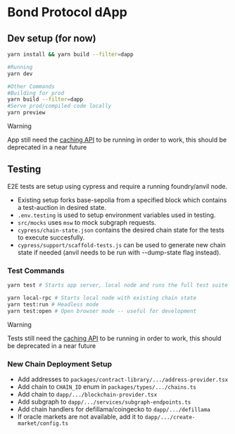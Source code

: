 # Bond Protocol dApp

## Dev setup (for now)

```bash
yarn install && yarn build --filter=dapp

#Running
yarn dev

#Other Commands
#Building for prod
yarn build --filter=dapp
#Serve prod/compiled code locally
yarn preview
```

> [!WARNING]
> App still need the [caching API](https://github.com/Bond-Protocol/api) to be running in order to work, this should be deprecated in a near future

## Testing

E2E tests are setup using cypress and require a running foundry/anvil node.

- Existing setup forks base-sepolia from a specified block which contains a test-auction in desired state.
- `.env.testing` is used to setup environment variables used in testing.
- `src/mocks` uses `msw` to mock subgraph requests.
- `cypress/chain-state.json` contains the desired chain state for the tests to execute succesfully.
- `cypress/support/scaffold-tests.js` can be used to generate new chain state if needed (anvil needs to be run with --dump-state flag instead).

### Test Commands

```sh
yarn test # Starts app server, local node and runs the full test suite in headless mode

yarn local-rpc # Starts local node with existing chain state
yarn test:run # Headless mode
yarn test:open # Open browser mode -- useful for development
```

> [!WARNING]
> Tests still need the [caching API](https://github.com/Bond-Protocol/api) to be running in order to work, this should be deprecated in a near future

### New Chain Deployment Setup

- Add addresses to `packages/contract-library/.../address-provider.tsx`
- Add chain to `CHAIN_ID` enum in `packages/types/.../chains.ts`
- Add chain to `dapp/.../blockchain-provider.tsx`
- Add subgraph to `dapp/.../services/subgraph-endpoints.ts`
- Add chain handlers for defillama/coingecko to `dapp/.../defillama`
- If oracle markets are not available, add it to `dapp/.../create-market/config.ts`
